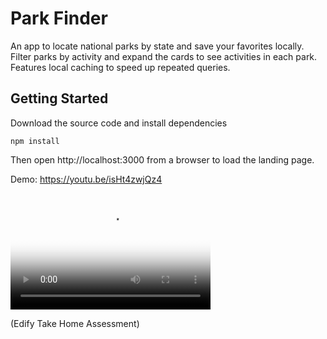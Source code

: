 # Park Finder

An app to locate national parks by state and save your favorites locally. Filter parks by activity and expand the cards to see activities in each park. Features local caching to speed up repeated queries.

## Getting Started

Download the source code and install dependencies 

`npm install`

Then open http://localhost:3000 from a browser to load the landing page.

Demo:
 https://youtu.be/isHt4zwjQz4 
 <video src="https://youtu.be/isHt4zwjQz4" poster="poster.jpg" width="320" height="200" controls preload></video>

(Edify Take Home Assessment)
